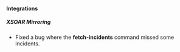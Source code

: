 #### Integrations
##### XSOAR Mirroring
- Fixed a bug where the **fetch-incidents** command missed some incidents.
